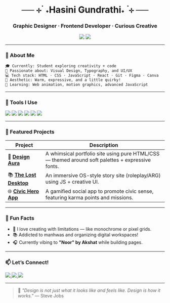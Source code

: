 <h1 align="center">── ⊹ ࣪ ˖Hasini Gundrathi˖ ࣪ ⊹ ──</h1>
<h3 align="center">Graphic Designer · Frontend Developer · Curious Creative</h3>

<p align="center">
  <img src="https://img.shields.io/badge/Made_with-Love-a13232?style=flat&logo=heart&logoColor=white"/>
  <img src="https://img.shields.io/badge/Code-HTML/CSS/JS-ffeb3b?style=flat&logo=javascript&logoColor=a13232"/>
</p>

---

### 🌸 About Me

```txt
🎓 Currently: Student exploring creativity + code
🎨 Passionate about: Visual Design, Typography, and UI/UX
💻 Tech stack: HTML · CSS · JavaScript · React · Git · Figma · Canva
🌈 Aesthetic: Warm, expressive, and a little quirky!
🧠 Learning: Web animation, motion graphics, advanced JavaScript
````

---

### 🧰 Tools I Use

<p align="left">
  <img src="https://img.shields.io/badge/Figma-a13232?style=for-the-badge&logo=figma&logoColor=white"/>
  <img src="https://img.shields.io/badge/HTML5-f4e4d0?style=for-the-badge&logo=html5&logoColor=a13232"/>
  <img src="https://img.shields.io/badge/CSS3-f4e4d0?style=for-the-badge&logo=css3&logoColor=a13232"/>
  <img src="https://img.shields.io/badge/JavaScript-ffeb3b?style=for-the-badge&logo=javascript&logoColor=black"/>
  <img src="https://img.shields.io/badge/React-2b2b2b?style=for-the-badge&logo=react&logoColor=61DAFB"/>
  <img src="https://img.shields.io/badge/Canva-f2eb9e?style=for-the-badge&logo=canva&logoColor=a13232"/>
</p>

---

### 📁 Featured Projects

| Project                      | Description                                                                                      |
| ---------------------------- | ------------------------------------------------------------------------------------------------ |
| 🎨 [**Design Aura**](#)      | A whimsical portfolio site using pure HTML/CSS — themed around soft palettes + expressive fonts. |
| 📚 [**The Lost Desktop**](#) | An immersive OS-style story site (roleplay/ARG) using JS + creative UI.                          |
| 🌐 [**Civic Hero App**](#)   | A gamified social app to promote civic sense, featuring karma points and missions.               |

---

### 🌟 Fun Facts

* 🐚 I love creating with limitations — like monochrome or pixel grids.
* 📚 Addicted to manhwas and organizing digital workspaces!
* 🎧 Currently vibing to **"Noor" by Akshat** while building pages.

---

### 📫 Let’s Connect!

<p>
  <a href="https://www.linkedin.com/in/your-linkedin" target="_blank">
    <img src="https://img.shields.io/badge/LinkedIn-a13232?style=for-the-badge&logo=linkedin&logoColor=white" />
  </a>
  <a href="mailto:your@email.com">
    <img src="https://img.shields.io/badge/Email-ffeb3b?style=for-the-badge&logo=gmail&logoColor=black" />
  </a>
  <a href="https://yourportfolio.com" target="_blank">
    <img src="https://img.shields.io/badge/Portfolio-f4e4d0?style=for-the-badge&logo=google-chrome&logoColor=a13232" />
  </a>
</p>

---

> 🧁 *"Design is not just what it looks like and feels like. Design is how it works."* — Steve Jobs
